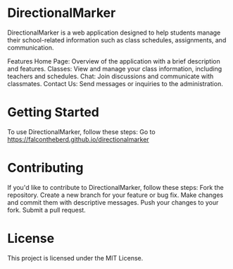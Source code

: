 # DirectionalMarker
DirectionalMarker is a web application designed to help students manage their school-related information such as class schedules, assignments, and communication.

Features
Home Page: Overview of the application with a brief description and features.
Classes: View and manage your class information, including teachers and schedules.
Chat: Join discussions and communicate with classmates.
Contact Us: Send messages or inquiries to the administration.
# Getting Started
To use DirectionalMarker, follow these steps:
Go to https://falcontheberd.github.io/directionalmarker

# Contributing
If you'd like to contribute to DirectionalMarker, follow these steps:
Fork the repository.
Create a new branch for your feature or bug fix.
Make changes and commit them with descriptive messages.
Push your changes to your fork.
Submit a pull request.

# License
This project is licensed under the MIT License.
